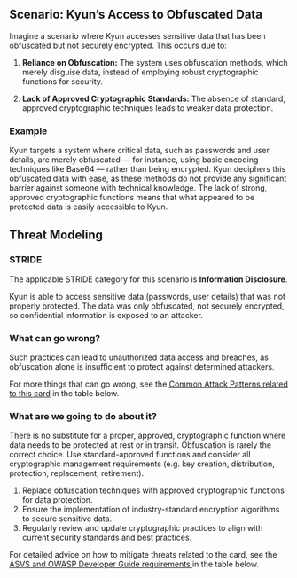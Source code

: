 ## Scenario: Kyun’s Access to Obfuscated Data

Imagine a scenario where Kyun accesses sensitive data that has been obfuscated but not securely encrypted. This occurs due to:

1. **Reliance on Obfuscation:** The system uses obfuscation methods, which merely disguise data, instead of employing robust cryptographic functions for security.

2. **Lack of Approved Cryptographic Standards:** The absence of standard, approved cryptographic techniques leads to weaker data protection.

### Example

Kyun targets a system where critical data, such as passwords and user details, are merely obfuscated — for instance, using basic encoding techniques like Base64 — rather than being encrypted. Kyun deciphers this obfuscated data with ease, as these methods do not provide any significant barrier against someone with technical knowledge. The lack of strong, approved cryptographic functions means that what appeared to be protected data is easily accessible to Kyun.

## Threat Modeling

### STRIDE

The applicable STRIDE category for this scenario is **Information Disclosure**.

Kyun is able to access sensitive data (passwords, user details) that was not properly protected.
The data was only obfuscated, not securely encrypted, so confidential information is exposed to an attacker.

### What can go wrong?

Such practices can lead to unauthorized data access and breaches, as obfuscation alone is insufficient to protect against determined attackers.

For more things that can go wrong, see the [Common Attack Patterns related to this card](#mapping 'Common Attack Patterns related to this card [internal]') in the table below.

### What are we going to do about it?

There is no substitute for a proper, approved, cryptographic function where data needs to be protected at rest or in transit. Obfuscation is rarely the correct choice. Use standard-approved functions and consider all cryptographic management requirements (e.g. key creation, distribution, protection, replacement, retirement).

1. Replace obfuscation techniques with approved cryptographic functions for data protection.
2. Ensure the implementation of industry-standard encryption algorithms to secure sensitive data.
3. Regularly review and update cryptographic practices to align with current security standards and best practices.

For detailed advice on how to mitigate threats related to the card, see the [ASVS and OWASP Developer Guide requirements ](#mapping 'ASVS and OWASP Developer Guide requirements [internal]') in the table below.
